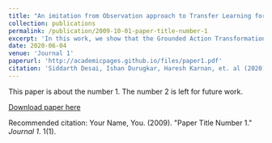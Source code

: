```yaml
---
title: "An imitation from Observation approach to Transfer Learning for Dynamics Mismatch"
collection: publications
permalink: /publication/2009-10-01-paper-title-number-1
excerpt: 'In this work, we show that the Grounded Action Transformation algorithm for Sim-to-Real transfer can be formulated as an Imitation from Observation problem. We propose a new algorithm called Generative Adversarial Reinforced Action Transformation (GARAT) for transfer learning to address Dynamics Mismatch between the source and target domains.'
date: 2020-06-04
venue: 'Journal 1'
paperurl: 'http://academicpages.github.io/files/paper1.pdf'
citation: 'Siddarth Desai, Ishan Durugkar, Haresh Karnan, et. al (2020). &quot;An Imitation from Observation approach to Transfer Learning with Dynamics Mismatch.&quot; <i>Journal 1</i>. 1(1).'
---
```

This paper is about the number 1. The number 2 is left for future work.

[Download paper here](http://academicpages.github.io/files/paper1.pdf)

Recommended citation: Your Name, You. (2009). "Paper Title Number 1." <i>Journal 1</i>. 1(1).